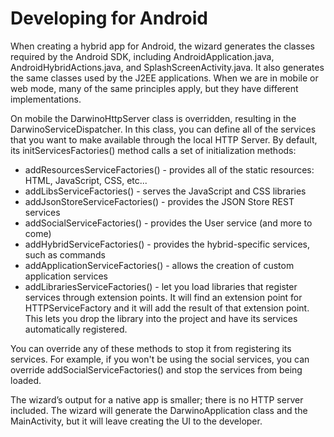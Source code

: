 # 	Developing for Android
When creating a hybrid app for Android, the wizard generates the classes required by the Android SDK, including AndroidApplication.java, AndroidHybridActions.java, and SplashScreenActivity.java. It also generates the same classes used by the J2EE applications. When we are in mobile or web mode, many of the same principles apply, but they have different implementations.

On mobile the DarwinoHttpServer class is overridden, resulting in the DarwinoServiceDispatcher. In this class, you can define all of the services that you want to make available through the local HTTP Server. By default, its initServicesFactories() method calls a set of initialization methods:
- addResourcesServiceFactories() - provides all of the static resources: HTML, JavaScript, CSS, etc...
- addLibsServiceFactories() - serves the JavaScript and CSS libraries
- addJsonStoreServiceFactories() - provides the JSON Store REST services
- addSocialServiceFactories() - provides the User service (and more to come)
- addHybridServiceFactories() - provides the hybrid-specific services, such as commands
- addApplicationServiceFactories() - allows the creation of custom application services
- addLibrariesServiceFactories() - let you load libraries that register services through extension points. It will find an extension point for HTTPServiceFactory and it will add the result of that extension point. This lets you drop the library into the project and have its services automatically registered.

You can override any of these methods to stop it from registering its services. For example, if you won't be using the social services, you can override addSocialServiceFactories() and stop the services from being loaded.

The wizard’s output for a native app is smaller; there is no HTTP server included. The wizard will generate the DarwinoApplication class and the MainActivity, but it will leave creating the UI to the developer.
